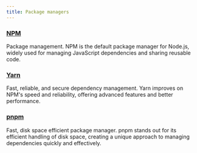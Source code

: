 ```yaml
---
title: Package managers
---
```


### [NPM](https://www.npmjs.com/)

Package management. NPM is the default package manager for Node.js, widely used for managing JavaScript dependencies and
sharing reusable code.

### [Yarn](https://yarnpkg.com/lang/en/)

Fast, reliable, and secure dependency management. Yarn improves on NPM's speed and reliability, offering advanced
features and better performance.

### [pnpm](https://pnpm.io/)

Fast, disk space efficient package manager. pnpm stands out for its efficient handling of disk space, creating a unique
approach to managing dependencies quickly and effectively.
